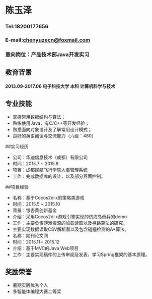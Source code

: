 # **陈玉泽**

### Tel:18200177656
### E-mail:<chenyuzecn@foxmail.com>
### 意向岗位：产品技术部Java开发实习
## 教育背景
#### 2013.09-2017.06    电子科技大学   本科     计算机科学与技术
## 专业技能
* 掌握常用数据结构与算法；
* 熟练使用Java，有C/C++等开发经验；
* 熟悉面向对象设计及了解常用设计模式；
* 良好的英语阅读与交流能力（六级：480）

##实习经历
* 公司：华迪信息技术（成都）有限公司
* 时间：2015.7 ~ 2015.8
* 项目：成都民航飞行学院人事管理系统
* 工作：完成数据库的设计，以及部分界面控制。

##项目经验
* 名称：基于Cocos2d-x的策略类游戏
* 时间：2015.5 ~ 2015.10
* 背景：银杏黄创新基金
* 介绍：采用Cocos2d-x游戏引擎实现的仿海岛奇兵的demo
* 工作：主要负责游戏资源的加载读取以及寻路算法的研究。
* 主要实现数据读取CSV解析器以及包含碰撞检测的A*算法。
* 名称：期刊论文网
* 时间：2015.11~ 2015.12
* 介绍：基于MVC的Java Web项目
* 工作：主要实现稿件的上传审阅及发表，学习Spring框架的基本原理。

## 奖励荣誉
* 暑期实践优秀个人
* 多智能体编程大赛二等奖



